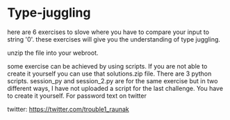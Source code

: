 # Type-juggling
here are 6 exercises to slove where you have to compare your input to string '0'. these exercises will give you the understanding of type juggling.

unzip the file into your webroot.

some exercise can be achieved by using scripts. If you are not able to create it yourself you can use that solutions.zip file. There are 3 python scripts. session_py and session_2.py are for the same exercise but in two different ways, I have not uploaded a script for the last challenge. You have to create it yourself. For password text on twitter

twitter: https://twitter.com/trouble1_raunak
